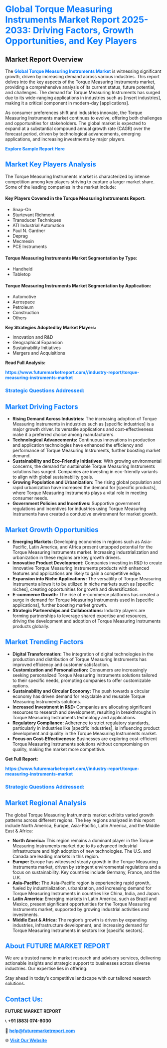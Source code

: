 <h1 style="color: #007BFF;">Global Torque Measuring Instruments Market Report 2025-2033: Driving Factors, Growth Opportunities, and Key Players</h1>

<section id="overview">
<h2>Market Report Overview</h2>
<p>The <a href="https://www.futuremarketreport.com//industry-report/torque-measuring-instruments-market" style="color: #007BFF; text-decoration: none;"><strong>Global Torque Measuring Instruments Market</strong></a> is witnessing significant growth, driven by increasing demand across various industries. This report delves into the key aspects of the Torque Measuring Instruments market, providing a comprehensive analysis of its current status, future potential, and challenges. The demand for Torque Measuring Instruments has surged due to its wide-ranging applications in industries such as [insert industries], making it a critical component in modern-day [applications].</p>
<p>As consumer preferences shift and industries innovate, the Torque Measuring Instruments market continues to evolve, offering both challenges and opportunities for stakeholders. The global market is expected to expand at a substantial compound annual growth rate (CAGR) over the forecast period, driven by technological advancements, emerging applications, and increasing investments by major players.</p>
</section>

<section id="overview">
<p><a href="https://www.futuremarketreport.com//request-sample/reportId=92522" style="color: #007BFF; text-decoration: none;"><strong>Explore Sample Report Here</strong></a></p>
</section>

<section id="key-players">
<h2 style="color: #007BFF;">Market Key Players Analysis</h2>
<p>The Torque Measuring Instruments market is characterized by intense competition among key players striving to capture a larger market share. Some of the leading companies in the market include:</p>
<h4>Key Players Covered in the Torque Measuring Instruments Report:</h4>
<ul><li>Snap-On</li><li>Sturtevant Richmont</li><li>Transducer Techniques</li><li>ATI Industrial Automation</li><li>Paul N. Gardner</li><li>Deprag</li><li>Mecmesin</li><li>PCE Instruments</li></ul>
<h4>Torque Measuring Instruments Market Segmentation by Type:</h4>
<ul><li>Handheld</li><li>Tabletop</li></ul>

<h4>Torque Measuring Instruments Market Segmentation by Application:</h4>
<ul><li>Automotive</li><li>Aerospace</li><li>Petroleum</li><li>Construction</li><li>Others</li></ul>
<p><strong>Key Strategies Adopted by Market Players:</strong></p>
<ul>
<li>Innovation and R&D</li>
<li>Geographical Expansion</li>
<li>Sustainability Initiatives</li>
<li>Mergers and Acquisitions</li>
</ul>
</section>

<section>
<p><strong>Read Full Analysis: </strong></p><a href="https://www.futuremarketreport.com//industry-report/torque-measuring-instruments-market" style="color: #007BFF; text-decoration: none;"><strong>https://www.futuremarketreport.com//industry-report/torque-measuring-instruments-market</strong></a>
<h3 style="color: #007BFF;">Strategic Questions Addressed:</h3>
</section>

<section id="driving-factors">
<h2 style="color: #007BFF;">Market Driving Factors</h2>
<ul>
<li><strong>Rising Demand Across Industries:</strong> The increasing adoption of Torque Measuring Instruments in industries such as [specific industries] is a major growth driver. Its versatile applications and cost-effectiveness make it a preferred choice among manufacturers.</li>
<li><strong>Technological Advancements:</strong> Continuous innovations in production and application technologies have enhanced the efficiency and performance of Torque Measuring Instruments, further boosting market demand.</li>
<li><strong>Sustainability and Eco-Friendly Initiatives:</strong> With growing environmental concerns, the demand for sustainable Torque Measuring Instruments solutions has surged. Companies are investing in eco-friendly variants to align with global sustainability goals.</li>
<li><strong>Growing Population and Urbanization:</strong> The rising global population and rapid urbanization have increased the demand for [specific products], where Torque Measuring Instruments plays a vital role in meeting consumer needs.</li>
<li><strong>Government Policies and Incentives:</strong> Supportive government regulations and incentives for industries using Torque Measuring Instruments have created a conducive environment for market growth.</li>
</ul>
</section>

<section id="growth-opportunities">
<h2 style="color: #007BFF;">Market Growth Opportunities</h2>
<ul>
<li><strong>Emerging Markets:</strong> Developing economies in regions such as Asia-Pacific, Latin America, and Africa present untapped potential for the Torque Measuring Instruments market. Increasing industrialization and urbanization in these regions are key growth drivers.</li>
<li><strong>Innovative Product Development:</strong> Companies investing in R&D to create innovative Torque Measuring Instruments products with enhanced features and applications are likely to gain a competitive edge.</li>
<li><strong>Expansion into Niche Applications:</strong> The versatility of Torque Measuring Instruments allows it to be utilized in niche markets such as [specific niches], creating opportunities for growth and diversification.</li>
<li><strong>E-commerce Growth:</strong> The rise of e-commerce platforms has created a surge in demand for Torque Measuring Instruments used in [specific applications], further boosting market growth.</li>
<li><strong>Strategic Partnerships and Collaborations:</strong> Industry players are forming partnerships to leverage shared expertise and resources, driving the development and adoption of Torque Measuring Instruments products globally.</li>
</ul>
</section>

<section id="trending-factors">
<h2 style="color: #007BFF;">Market Trending Factors</h2>
<ul>
<li><strong>Digital Transformation:</strong> The integration of digital technologies in the production and distribution of Torque Measuring Instruments has improved efficiency and customer satisfaction.</li>
<li><strong>Customization and Personalization:</strong> Consumers are increasingly seeking personalized Torque Measuring Instruments solutions tailored to their specific needs, prompting companies to offer customizable options.</li>
<li><strong>Sustainability and Circular Economy:</strong> The push towards a circular economy has driven demand for recyclable and reusable Torque Measuring Instruments solutions.</li>
<li><strong>Increased Investment in R&D:</strong> Companies are allocating significant resources to research and development, resulting in breakthroughs in Torque Measuring Instruments technology and applications.</li>
<li><strong>Regulatory Compliance:</strong> Adherence to strict regulatory standards, particularly in industries like [specific industries], is influencing product development and quality in the Torque Measuring Instruments market.</li>
<li><strong>Focus on Cost-Effectiveness:</strong> Businesses are exploring cost-efficient Torque Measuring Instruments solutions without compromising on quality, making the market more competitive.</li>
</ul>
</section>

<section>
<p><strong>Get Full Report: </strong></p><a href="https://www.futuremarketreport.com//industry-report/torque-measuring-instruments-market" style="color: #007BFF; text-decoration: none;"><strong>https://www.futuremarketreport.com//industry-report/torque-measuring-instruments-market</strong></a>
<h3 style="color: #007BFF;">Strategic Questions Addressed:</h3>
</section>


<section id="regional-analysis">
<h2 style="color: #007BFF;">Market Regional Analysis</h2>
<p>The global Torque Measuring Instruments market exhibits varied growth patterns across different regions. The key regions analyzed in this report include North America, Europe, Asia-Pacific, Latin America, and the Middle East & Africa:</p>
<ul>
<li><strong>North America:</strong> This region remains a dominant player in the Torque Measuring Instruments market due to its advanced industrial infrastructure and high adoption of new technologies. The U.S. and Canada are leading markets in this region.</li>
<li><strong>Europe:</strong> Europe has witnessed steady growth in the Torque Measuring Instruments market, driven by stringent environmental regulations and a focus on sustainability. Key countries include Germany, France, and the U.K.</li>
<li><strong>Asia-Pacific:</strong> The Asia-Pacific region is experiencing rapid growth, fueled by industrialization, urbanization, and increasing demand for Torque Measuring Instruments in countries like China, India, and Japan.</li>
<li><strong>Latin America:</strong> Emerging markets in Latin America, such as Brazil and Mexico, present significant opportunities for the Torque Measuring Instruments market, supported by growing industrial activities and investments.</li>
<li><strong>Middle East & Africa:</strong> The region’s growth is driven by expanding industries, infrastructure development, and increasing demand for Torque Measuring Instruments in sectors like [specific sectors].</li>
</ul>
</section>

<footer>
<h2 style="color: #007BFF;">About FUTURE MARKET REPORT</h2>
<p>We are a trusted name in market research and advisory services, delivering actionable insights and strategic support to businesses across diverse industries. Our expertise lies in offering:</p>

<p>Stay ahead in today’s competitive landscape with our tailored research solutions.</p>

<h2 style="color: #007BFF;">Contact Us:</h2>
<p><strong>FUTURE MARKET REPORT</strong></p>
<p>📞 <strong>+91 (883) 074-8030</strong></p>
<p>📧 <strong><a href="mailto:help@futuremarketreport.com" style="color: #007BFF;">help@futuremarketreport.com</a></strong></p>
<p>🌐 <strong><a href="https://www.futuremarketreport.com/" style="color: #007BFF;">Visit Our Website</a></strong></p>
</footer>